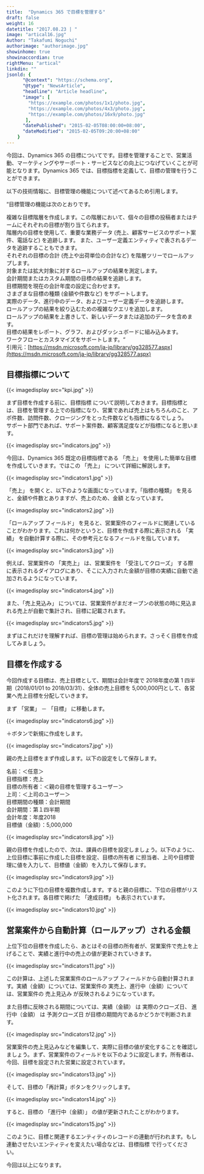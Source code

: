 ```yaml
---
title:  "Dynamics 365 で目標を管理する"
draft: false
weight: 16
datetitle: "2017.08.23 | "
image: "artical16.jpg"
Author: "Takafumi Noguchi"
authorimage: "authorimage.jpg"
showinhome: true
showinaccordian: true
rightMenu: "artical"
linkdin: ""
jsonld: {
      "@context": "https://schema.org",
      "@type": "NewsArticle",
      "headline": "Article headline",
      "image": [
        "https://example.com/photos/1x1/photo.jpg",
        "https://example.com/photos/4x3/photo.jpg",
        "https://example.com/photos/16x9/photo.jpg"
       ],
      "datePublished": "2015-02-05T08:00:00+08:00",
      "dateModified": "2015-02-05T09:20:00+08:00"
    }
---
```

<!-- Intro  -->
今回は、Dynamics 365 の目標についてです。目標を管理することで、営業活動、マーケティングやサーポート・サービスなどの向上につなげていくことが可能となります。Dynamics 365 では、目標指標を定義して、目標の管理を行うことができます。

以下の技術情報に、目標管理の機能について述べてあるため引用します。

<!-- QuateBox -->
“目標管理の機能は次のとおりです。

複雑な目標階層を作成します。この階層において、個々の目標の投稿者またはチームにそれぞれの目標が割り当てられます。     
階層内の目標を使用して、重要な業務データ (売上、顧客サービスのサポート案件、電話など) を追跡します。 また、ユーザー定義エンティティで表されるデータを追跡することもできます。      
それぞれの目標の合計 (売上や出荷単位の合計など) を階層ツリーでロールアップします。     
対象または拡大対象に対するロールアップの結果を測定します。    
会計期間またはカスタム期間の目標の結果を追跡します。    
目標期間を現在の会計年度の設定に合わせます。     
さまざまな目標の種類 (金額や件数など) をサポートします。     
実際のデータ、進行中のデータ、およびユーザー定義データを追跡します。    
ロールアップの結果を絞り込むための複雑なクエリを追加します。    
ロールアップの結果を上書きして、新しいデータまたは追加のデータを含めます。    
目標の結果をレポート、グラフ、およびダッシュボードに組み込みます。     
ワークフローとカスタマイズをサポートします。“    
引用元：[https://msdn.microsoft.com/ja-jp/library/gg328577.aspx](https://msdn.microsoft.com/ja-jp/library/gg328577.aspx)


## 目標指標について
<!-- Image= kpi.jpg -->
{{< imagedisplay src="kpi.jpg" >}}

まず目標を作成する前に、目標指標 について説明しておきます。目標指標とは、目標を管理する上での指標になり、営業であれば売上はもちろんのこと、アポ件数、訪問件数、クロージングをとった件数なども指標になるでしょう。      
サポート部門であれば、サポート案件数、顧客満足度などが指標になると思います。
<!-- Image= indicators.jpg -->
{{< imagedisplay src="indicators.jpg" >}}

今回は、Dynamics 365 既定の目標指標である 「売上」 を使用した簡単な目標を作成していきます。ではこの 「売上」 について詳細に解説します。
<!-- Image= indicators1.jpg -->
{{< imagedisplay src="indicators1.jpg" >}}

「売上」 を開くと、以下のような画面になっています。「指標の種類」 を見ると、金額や件数とありますが、売上のため、金額 となっています。
<!-- Image= indicators2.jpg -->
{{< imagedisplay src="indicators2.jpg" >}}

「ロールアップ フィールド」 を見ると、営業案件のフィールドに関連していることがわかります。これは何かというと、目標を作成する際に表示される 「実績」 を自動計算する際に、その参考元となるフィールドを指しています。
<!-- Image= indicators3.jpg -->
{{< imagedisplay src="indicators3.jpg" >}}

例えば、営業案件の 「実売上」 は、営業案件を 「受注してクローズ」 する際に表示されるダイアログにあり、そこに入力された金額が目標の実績に自動で追加されるようになっています。
<!-- Image= indicators4.jpg -->
{{< imagedisplay src="indicators4.jpg" >}}

また、「売上見込み」 については、営業案件がまだオープンの状態の時に見込まれる売上が自動で集計され、目標に記載されます。
<!-- Image= indicators5.jpg -->
{{< imagedisplay src="indicators5.jpg" >}}

まずはこれだけを理解すれば、目標の管理は始められます。さっそく目標を作成してみましょう。

## 目標を作成する
今回作成する目標は、売上目標として、期間は会計年度で 2018年度の第 1 四半期（2018/01/01 to 2018/03/31）、全体の売上目標を 5,000,000円として、各営業へ売上目標を分配していきます。

まず 「営業」 － 「目標」 に移動します。
<!-- Image= indicators6.jpg -->
{{< imagedisplay src="indicators6.jpg" >}}

＋ボタンで新規に作成をします。
<!-- Image= indicators7.jpg -->
{{< imagedisplay src="indicators7.jpg" >}}

親の売上目標をまず作成します。以下の設定をして保存します。   

名前：＜任意＞     
目標指標：売上     
目標の所有者：＜親の目標を管理するユーザー＞    
上司：＜上司のユーザー＞    
目標期間の種類：会計期間   
会計期間：第１四半期    
会計年度：年度2018    
目標値（金額）：5,000,000    
<!-- Image= indicators8.jpg -->
{{< imagedisplay src="indicators8.jpg" >}}

親の目標を作成したので、次は、課員の目標を設定しましょう。以下のように、上位目標に事前に作成した目標を設定、目標の所有者 に担当者、上司や目標管理に値を入力して、目標値（金額）を入力して保存します。
<!-- Image= indicators9.jpg -->
{{< imagedisplay src="indicators9.jpg" >}}

このように下位の目標を複数作成します。すると親の目標に、下位の目標がリスト化されます。各目標で掲げた 「達成目標」 も表示されています。
<!-- Image= indicators10.jpg -->
{{< imagedisplay src="indicators10.jpg" >}}

## 営業案件から自動計算（ロールアップ）される金額
上位下位の目標を作成したら、あとはその目標の所有者が、営業案件で売上を上げることで、実績と進行中の売上の値が更新されていきます。
<!-- Image= indicators11.jpg -->
{{< imagedisplay src="indicators11.jpg" >}}

この計算は、上述した営業案件のロールアップ フィールドから自動計算されます。実績（金額）については、営業案件の 実売上、進行中（金額）については、営業案件の 売上見込み が反映されるようになっています。

また目標に反映される期間については、実績（金額） は 実際のクローズ日、 進行中（金額） は 予測クローズ日  が目標の期間内であるかどうかで判断されます。
<!-- Image= indicators12.jpg -->
{{< imagedisplay src="indicators12.jpg" >}}

営業案件の売上見込みなどを編集して、実際に目標の値が変化することを確認しましょう。まず、営業案件のフィールドを以下のように設定します。所有者は、今回、目標を設定された営業に設定されています。
<!-- Image= indicators13.jpg -->
{{< imagedisplay src="indicators13.jpg" >}}

そして、目標の「再計算」ボタンをクリックします。
<!-- Image= indicators14.jpg -->
{{< imagedisplay src="indicators14.jpg" >}}

すると、目標の 「進行中（金額）」 の値が更新されたことがわかります。
<!-- Image= indicators15.jpg -->
{{< imagedisplay src="indicators15.jpg" >}}

このように、目標と関連するエンティティのレコードの連動が行われます。もし連動させたいエンティティを変えたい場合などは、目標指標 で行ってください。

今回は以上になります。